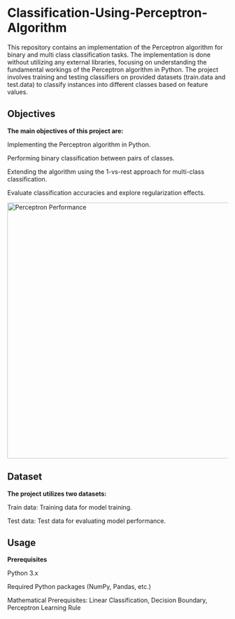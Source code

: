 # Classification-Using-Perceptron-Algorithm
This repository contains an implementation of the Perceptron algorithm for binary and multi class classification tasks. The implementation is done without utilizing any external libraries, focusing on understanding the fundamental workings of the Perceptron algorithm in Python. The project involves training and testing classifiers on provided datasets (train.data and test.data) to classify instances into different classes based on feature values.

## Objectives

**The main objectives of this project are:**

Implementing the Perceptron algorithm in Python.

Performing binary classification between pairs of classes.

Extending the algorithm using the 1-vs-rest approach for multi-class classification.

Evaluate classification accuracies and explore regularization effects.


<img width="584" alt="Perceptron Performance" src="https://github.com/GiridharDhanapal/Classification-Using-Perceptron-Algorithm/assets/117945886/3b93fbef-2295-4cf4-b082-d9e1ecb1964e">


## Dataset

**The project utilizes two datasets:**

Train data: Training data for model training.

Test data: Test data for evaluating model performance.

## Usage

**Prerequisites**

Python 3.x

Required Python packages (NumPy, Pandas, etc.)

Mathematical Prerequisites: Linear Classification, Decision Boundary, Perceptron Learning Rule
